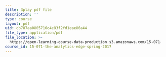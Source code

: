 ```yaml
---
title: 3play pdf file
description: ''
type: course
layout: pdf
uid: cb787aa0805716c4e83f2fd1eae86a44
file_type: application/pdf
file_location: >-
  https://open-learning-course-data-production.s3.amazonaws.com/15-071-the-analytics-edge-spring-2017/cb787aa0805716c4e83f2fd1eae86a44_kTOfGiScMsI.pdf
course_id: 15-071-the-analytics-edge-spring-2017
---
```

